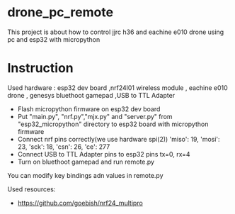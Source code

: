 # drone_pc_remote
This project is about how to control jjrc h36 and eachine e010 drone using pc and esp32 with micropython

# Instruction

Used hardware :  esp32 dev board ,nrf24l01 wireless module , eachine e010 drone , genesys bluethoot gamepad ,USB to TTL Adapter


- Flash micropython firmware on esp32 dev board
- Put "main.py", "nrf.py","mjx.py" and "server.py" from "esp32_micropython" directory to esp32 board with micropython firmware
- Connect nrf pins correctly(we use hardware spi(2)) 'miso': 19, 'mosi': 23, 'sck': 18, 'csn': 26, 'ce': 277
- Connect USB to TTL Adapter pins to esp32 pins tx=0, rx=4
- Turn on bluethoot gamepad and run remote.py


You can modify key bindings adn values in remote.py


Used resources:

- https://github.com/goebish/nrf24_multipro



